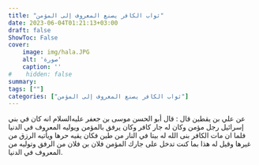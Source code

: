 ```yaml
---
title: "ثواب الكافر يصنع المعروف إلى المؤمن"
date: 2023-06-04T01:21:13+03:00
draft: false
ShowToc: False
cover:
    image: img/hala.JPG
    alt: 'صورة'
    caption: ''
#    hidden: false
summary: 
tags: [""]
categories: ["ثواب الكافر يصنع المعروف إلى المؤمن"]
---
```

عن علي بن يقطين قال : قال أبو
الحسن موسى بن جعفر عليه‌السلام انه كان في بني إسرائيل رجل مؤمن وكان
له جار كافر وكان يرفق بالمؤمن ويوليه المعروف في الدنيا فلما ان مات
الكافر بنى الله له بيتا في النار من طين فكان يقيه حرها ويأتيه الرزق
من غيرها وقيل له هذا بما كنت تدخل على جارك المؤمن فلان بن فلان
من الرفق وتوليه من المعروف في الدنيا.



